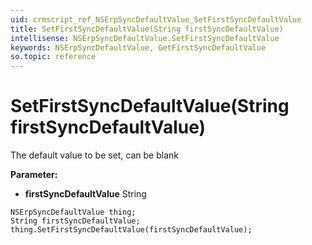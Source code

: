 ```yaml
---
uid: crmscript_ref_NSErpSyncDefaultValue_SetFirstSyncDefaultValue
title: SetFirstSyncDefaultValue(String firstSyncDefaultValue)
intellisense: NSErpSyncDefaultValue.SetFirstSyncDefaultValue
keywords: NSErpSyncDefaultValue, GetFirstSyncDefaultValue
so.topic: reference
---
```


# SetFirstSyncDefaultValue(String firstSyncDefaultValue)

The default value to be set, can be blank

**Parameter:** 
* **firstSyncDefaultValue** String

```crmscript
NSErpSyncDefaultValue thing;
String firstSyncDefaultValue;
thing.SetFirstSyncDefaultValue(firstSyncDefaultValue);
```

